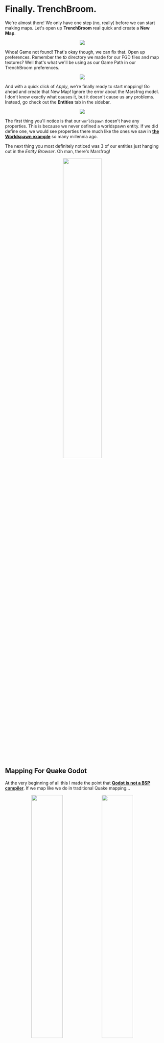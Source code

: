 

# Finally. TrenchBroom.

We're almost there! We only have one step (no, really) before we can start making maps. Let's open up **TrenchBroom** real quick and create a **New Map**.

<p align=center><img src="../images/tb_selectgame0.png"><br>

Whoa! Game not found! That's okay though, we can fix that. Open up preferences. Remember the _tb_ directory we made for our FGD files and map textures? Well that's what we'll be using as our Game Path in our TrenchBroom preferences.

<p align=center><img src="../images/tb_selectgame1.png"><br>

And with a quick click of _Apply_, we're finally ready to start mapping! Go ahead and create that New Map! Ignore the error about the Marsfrog model. I don't know exactly what causes it, but it doesn't cause us any problems. Instead, go check out the **Entities** tab in the sidebar.

<p align=center><img src="../images/tb0.png"><br>

The first thing you'll notice is that our `worldspawn` doesn't have any properties. This is because we never defined a worldspawn entity. If we did define one, we would see properties there much like the ones we saw in [**the Worldspawn example**](entities.md#key-value-pairs-and-the-properties-dictionary) so many millennia ago.

The next thing you most definitely noticed was 3 of our entities just hanging out in the _Entity Browser_. Oh man, there's Marsfrog!

<p align=center><img src="../images/tb1.png" width=50%><br>

## Mapping For ~~Quake~~ Godot

At the very beginning of all this I made the point that [**Qodot is not a BSP compiler**](qodot.md#it-is-not-a-bsp-compiler). If we map like we do in traditional Quake mapping...

<p align=center><img src="../images/tb2.png" width=45%> <img src="../images/tb4.png" width=45%>

... we don't get the same result.

<p align=center><img src="../images/tb3.jpg" width=45%> <img src="../images/tb5.png" width=45%>

Instead we need to change our approach.

For those not familiar with traditional Quake mapping, the finished MAP gets compiled into a BSP file to be read by the engine. The compiling process calculates visibility between all of the rooms of your map and removes all faces that won't be viewed due to being outside the map. That means maps must be sealed completely, but you're also allowed to be lazy with brush texturing since if a face is "outside" the map it will get culled.

With Godot we need to think of these brushes as what they'll become in-engine: composited **MeshInstance3Ds** and **CollisionShape3Ds**. If we want to achieve the culled result on the left, we'll need to change the way we do things on the right.

## Skip

<p align=center><img src="../images/skip.png" width=20%>

The **Skip** texture is arguably our most important texture when mapping for Godot. Whatever texture is set as the QodotMap's Skip texture will be used to cull any face textured with it from the generated mesh. Currently this only applies to the Mesh resource, but some of us are almost done implementing a change that will allow it to remove faces from generated **ConcavePolygonShape3Ds**.

The **Clip** texture will cull the Mesh face, too. In a future update it will maintain collision on a Concave Solid Entity, as opposed to Skip's future removal of it. Just keep in mind the general rule of thumb: if you want your entities to collide with it, use Clip.

Let's go ahead and fix our map up. Build a small room with a 256x256 floor and no roof and turn it into a `func_geo` brush entity. Then completely texture it with _Skip_. We should have something like this.

<p align=center><img src="../images/tb6.png">

Next you'll want to texture just the inside faces of the func_geo.

<p align=center><img src="../images/tb7.png">

You can already see the TrenchBroom Tag we made earlier in action. Additionally we've got some other options we can play with to further alter our view.

<p align=center><img src="../images/tb8.png">

You'll want to leave `Show clip/skip/trigger` on for now, but if you want a quick preview of what your map will look like in Godot that's where you'll find it.

You'll also notice that we have the Entity Groups I promised way back when we talked about [**naming patterns**](entities.md#naming-patterns). Neat.

Speaking of entities...

## Targeting All Marsfrogs!

Your new objectives:

- Create an `info_intermission` somewhere in the room. Use `mangle` to point it towards the center of the floor.

- Create a `sound_3d` in a corner of the room. Set its `sound` to `amazing.wav`, its `target` to `froggy`, and its `message` to `Little Marsfrog! Little Marsfrog!`.

- Create an `actor_marsfrog` in the middle of the room on the floor. Set its `targetname` to `froggy`. Modify `angle` if desired.

- Create a second `actor_marsfrog` next to it. Set its `appearance_flags` to `Not on Normal`. Modify `angle` if desired.

You should have a map that looks more or less like this:

<p align=center><img src="../images/tb9.png">

Qodot does not require us to compile the map. Save the map in your project's _tb_ folder. Do ***NOT** save it in the _maps_ folder. [**Recall the .gdignore file we created for our Autosave folder**](setup.md#autosave). This is only located in the _tb/autosave/_ folder. If you save the map in the _maps_ folder it will create a new _autosave_ folder and begin saving backups to it, unnecessarily importing superfluous map files.

Once you've saved the map file, it's time to go back to Godot.

### [**_Next Chapter: Building the QodotMap >>>_**](qodotmap.md)